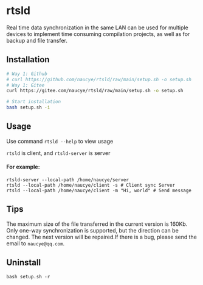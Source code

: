 # rtsld
Real time data synchronization in the same LAN can be used for multiple devices to implement time consuming compilation projects, as well as for backup and file transfer.

## Installation

``` bash
# Way 1: Github 
# curl https://github.com/naucye/rtsld/raw/main/setup.sh -o setup.sh
# Way 1: Gitee
curl https://gitee.com/naucye/rtsld/raw/main/setup.sh -o setup.sh

# Start installation
bash setup.sh -i
```

## Usage
Use command `rtsld --help` to view usage

`rtsld` is client, and `rtsld-server` is server

#### For example: 
```
rtsld-server --local-path /home/naucye/server
rtsld --local-path /home/naucye/client -s # Client sync Server
rtsld --local-path /home/naucye/client -m "Hi, world" # Send message
```

## Tips
The maximum size of the file transferred in the current version is 160Kb. Only one-way synchronization is supported, but the direction can be changed. The next version will be repaired.If there is a bug, please send the email to `naucye@qq.com`.

## Uninstall
```
bash setup.sh -r
```